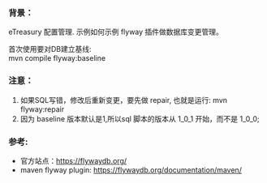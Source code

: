 ### 背景：
eTreasury 配置管理.
示例如何示例 flyway 插件做数据库变更管理。





首次使用要对DB建立基线:  
mvn compile flyway:baseline


### 注意：
1. 如果SQL写错，修改后重新变更，要先做 repair, 也就是运行: mvn flyway:repair
2. 因为 baseline 版本默认是1,所以sql 脚本的版本从 1_0_1 开始，而不是 1_0_0;


### 参考:
- 官方站点：https://flywaydb.org/
- maven flyway plugin:  https://flywaydb.org/documentation/maven/

